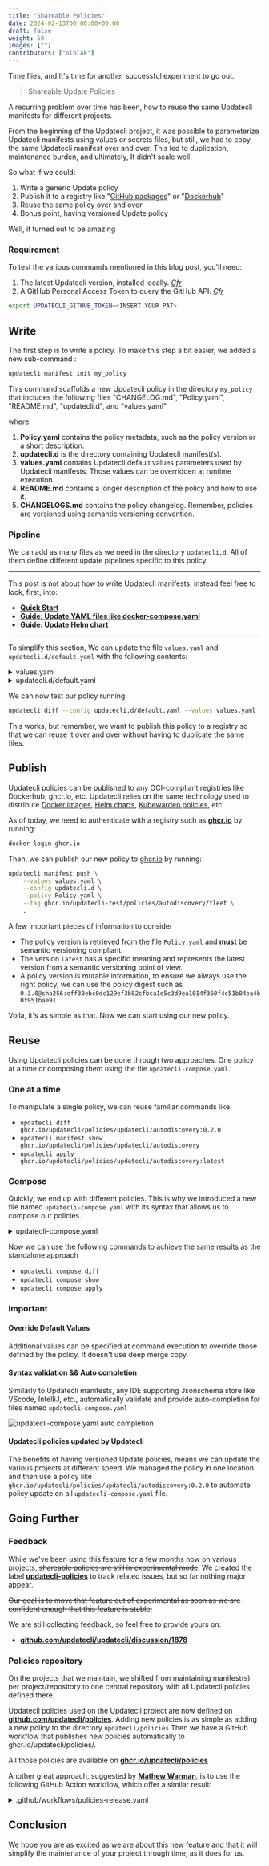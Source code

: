 ```yaml
---
title: "Shareable Policies"
date: 2024-02-13T00:00:00+00:00
draft: false
weight: 50
images: [""]
contributors: ["olblak"]
---
```


Time flies, and It's time for another successful experiment to go out.

> Shareable Update Policies

A recurring problem over time has been, how to reuse the same Updatecli manifests for different projects.

From the beginning of the Updatecli project, it was possible to parameterize Updatecli manifests using values or secrets files, but still, we had to copy the same Updatecli manifest over and over. This led to duplication, maintenance burden, and ultimately, It didn't scale well.

So what if we could:

1. Write a generic Update policy
2. Publish it to a registry like "[GitHub packages](http://ghcr.io/)" or "[Dockerhub](https://hub.docker.com)"
3. Reuse the same policy over and over
4. Bonus point, having versioned Update policy

Well, it turned out to be amazing

### Requirement

To test the various commands mentioned in this blog post, you'll need:

1. The latest Updatecli version, installed locally. *[Cfr](https://www.updatecli.io/docs/prologue/installation/)*
2. A GitHub Personal Access Token to query the GitHub API. *[Cfr](https://docs.github.com/en/authentication/keeping-your-account-and-data-secure/managing-your-personal-access-tokens)*

```bash
export UPDATECLI_GITHUB_TOKEN=<INSERT YOUR PAT>
```

## Write

The first step is to write a policy.
To make this step a bit easier, we added a new sub-command :

```bash
updatecli manifest init my_policy
```

This command scaffolds a new Updatecli policy in the directory `my_policy` that includes the following files "CHANGELOG.md",  "Policy.yaml", "README.md", "updatecli.d", and  "values.yaml"

where:

1. **Policy.yaml** contains the policy metadata, such as the policy version or a short description.
2. **updatecli.d** is the directory containing Updatecli manifest(s).
3. **values.yaml** contains Updatecli  default values parameters used by Updatecli manifests. Those values can be overridden at runtime execution.
4. **README.md** contains a longer description of the policy and how to use it.
5. **CHANGELOGS.md** contains the policy changelog. Remember, policies are versioned using semantic versioning convention.

### Pipeline

We can add as many files as we need in the directory `updatecli.d`. All of them define different update pipelines specific to this policy.

---

This post is not about how to write Updatecli manifests, instead feel free to look, first, into:

* [**Quick Start**](https://www.updatecli.io/docs/prologue/quick-start/)
* [**Guide: Update YAML files like docker-compose.yaml**](https://www.updatecli.io/docs/guides/docker-compose/)
* [**Guide: Update Helm chart**](https://www.updatecli.io/docs/guides/helm-chart/)

---

To simplify this section, We can update the file `values.yaml` and `updatecli.d/default.yaml` with the following contents:

<details><summary>values.yaml</summary>

```yaml
---
# Values.yaml contains settings used from Updatecli manifest.
scm:
  default:
    user: updatecli-bot
    email: updatecli-bot@updatecli.io
    owner: updatecli-test
    repository: fleet-lab
    username: "updatecli-bot"
    branch: main
```

</details>

<details><summary>updatecli.d/default.yaml</summary>

```yaml
---
name: Update Rancher Fleet projects dependencies

## scms defines the source control management system to interact with.
## Default values are coming from the file values.yaml
scms:
  default:
    kind: github
    spec:
      owner: '{{ .scm.default.owner }}'
      repository: '{{ .scm.default.repository }}'
      branch: '{{ .scm.default.branch }}'
      user: '{{ .scm.default.user }}'
      email: '{{ .scm.default.email }}'
      username: '{{ .scm.default.username }}'
      token: '{{ requiredEnv "UPDATECLI_GITHUB_TOKEN" }}'

## actions defines what to do when a target with the same scmid is modified.
actions:
  default:
    kind: "github/pullrequest"
    scmid: "default"
    spec:
      automerge: false
      labels:
        - "dependencies"

## autodiscovery specifies that we want to update whatever we find
## in the context of helm or rancher/fleet dependencies.
autodiscovery:
  groupby: all
  scmid: default
  actionid: default
  crawlers:
    helm:
      enabled: true
    rancher/fleet:
      enabled: true
```

</details>

We can now test our policy running:

```bash
updatecli diff --config updatecli.d/default.yaml --values values.yaml
```

This works, but remember, we want to publish this policy to a registry so that we can reuse it over and over without having to duplicate the same files.

## Publish

Updatecli policies can be published to any OCI-compliant registries like Dockerhub, ghcr.io, etc.
Updatecli relies on the same technology used to distribute [Docker images](https://docs.docker.com/engine/reference/commandline/image_push/), [Helm charts](https://helm.sh/docs/topics/registries/), [Kubewarden policies](https://docs.kubewarden.io/distributing-policies), etc.

As of today, we need to authenticate with a registry such as [**ghcr.io**](https://github.com/features/packages) by running:

```bash
docker login ghcr.io
```

Then, we can publish our new policy to [ghcr.io](https://github.com/features/packages) by running:

```bash
updatecli manifest push \
    --values values.yaml \
    --config updatecli.d \
    --policy Policy.yaml \
    --tag ghcr.io/updatecli-test/policies/autodiscovery/fleet \
    .
```

A few important pieces of information to consider

* The policy version is retrieved from the file `Policy.yaml` and **must** be semantic versioning compliant.
* The version `latest` has a specific meaning and represents the latest version from a semantic versioning point of view.
* A policy version is mutable information, to ensure we always use the right policy, we can use the policy digest such as `0.3.0@sha256:eff30ebc0dc129ef3b82cfbca1e5c3d9ea1014f360f4c51b04ea4b0f951bae91`

Voila, it's as simple as that. Now we can start using our new policy.

## Reuse

Using Updatecli policies can be done through two approaches. One policy at a time or composing them using the file `updatecli-compose.yaml`.

### One at a time

To manipulate a single policy, we can reuse familiar commands like:

* `updatecli diff ghcr.io/updatecli/policies/updatecli/autodiscovery:0.2.0`
* `updatecli manifest show ghcr.io/updatecli/policies/updatecli/autodiscovery`
* `updatecli apply ghcr.io/updatecli/policies/updatecli/autodiscovery:latest`

### Compose

Quickly, we end up with different policies. This is why we introduced a new file named `updatecli-compose.yaml` with its syntax that allows us to compose our policies.

<details><summary>updatecli-compose.yaml</summary>

```yaml
policies:
  - name: Local Updatecli Website Policies
    config:
      - updatecli/updatecli.d/
  - name: Handle Nodejs version in githubaction
    policy: ghcr.io/updatecli/policies/nodejs/githubaction:0.3.0
    values:
      - updatecli/values.d/scm.yaml
      - updatecli/values.d/nodejs.yaml
  - name: Handle Nodejs version in Netlify
    policy: ghcr.io/updatecli/policies/nodejs/netlify:0.3.0@sha256:41c2af6a10da1f4b4b91717ebaa4659332dd3d7107919c494c71f1f618aeaad8
    values:
      - updatecli/values.d/scm.yaml
      - updatecli/values.d/nodejs.yaml
```

</details>

Now we can use the following commands to achieve the same results as the standalone approach

* `updatecli compose diff`
* `updatecli compose show`
* `updatecli compose apply`

### Important

#### Override Default Values

Additional values can be specified at command execution to override those defined by the policy. It doesn't use deep merge copy.

#### Syntax validation && Auto completion

Similarly to Updatecli manifests, any IDE supporting Jsonschema store like VScode, IntelliJ, etc., automatically validate and provide auto-completion for files named `updatecli-compose.yaml`

![updatecli-compose.yaml auto completion](/images/blog/2024/02/update-compose-autocompletion.png)

#### Updatecli policies updated by Updatecli

The benefits of having versioned Update policies, means we can update the various projects at different speed. We managed the policy in one location and then use a policy like `ghcr.io/updatecli/policies/updatecli/autodiscovery:0.2.0` to automate policy update on all `updatecli-compose.yaml` file.

## Going Further

### Feedback

While we've been using this feature for a few months now on various projects, ~~shareable policies are still in experimental mode~~.
We created the label [**updatecli-policies**](https://github.com/updatecli/updatecli/issues?q=is%3Aopen+is%3Aissue+label%3Aupdatecli-policies) to track related issues, but so far nothing major appear.

~~Our goal is to move that feature out of experimental as soon as we are confident enough that this feature is stable.~~

We are still collecting feedback, so feel free to provide yours on:

* [**github.com/updatecli/updatecli/discussion/1878**](https://github.com/orgs/updatecli/discussions/1878)

### Policies repository

On the projects that we maintain, we shifted from maintaining manifest(s) per project/repository to one central repository with all Updatecli policies defined there.

Updatecli policies used on the Updatecli project are now defined on [**github.com/updatecli/policies**](https://github.com/updatecli/policies).
Adding new policies is as simple as adding a new policy to the directory `updatecli/policies`
Then we have a GitHub workflow that publishes new policies automatically to ghcr.io/updatecli/policies/<the policy path>.

All those policies are available on [**ghcr.io/updatecli/policies**](https://github.com/orgs/updatecli/packages?tab=packages&q=policies)

Another great approach, suggested by [**Mathew Warman**](https://github.com/mcwarman), is to use the following GitHub Action workflow, which offer a similar result:

<details><summary>.github/workflows/policies-release.yaml</summary>

```yaml
name: Policy Release

on:
  push:
    branches:
      - main
    paths:
      - "updatecli/policies/**"

defaults:
  run:
    shell: bash

permissions: {}

jobs:
  changed-policies:
    name: Get changed policies
    runs-on: ubuntu-latest
    permissions:
      contents: read
    outputs:
      matrix: ${{ steps.set-matrix.outputs.matrix }}
    steps:
      - name: Checkout
        uses: actions/checkout@v4
        with:
          fetch-depth: 0

      - name: Get changed files
        id: changed-files
        uses: tj-actions/changed-files@v41
        with:
          json: true
          quotepath: false
          files: "updatecli/policies/**/Policy.yaml"
          dir_names: true

      - name: Set changed files as output
        id: set-matrix
        run: |
          matrix="{\"directory\":${{ steps.changed-files.outputs.all_changed_files }}}"
          echo "$matrix" | jq .
          echo "matrix=$matrix" >> "$GITHUB_OUTPUT"

  release:
    name: Release
    runs-on: ubuntu-latest
    permissions:
      contents: write
      packages: write
    needs:
      - changed-policies
    strategy:
      matrix: ${{ fromJSON(needs.changed-policies.outputs.matrix) }}
      fail-fast: false
    steps:
      - name: Checkout
        uses: actions/checkout@v4

      - name: Setup updatecli
        uses: updatecli/updatecli-action@v2

      - name: Log in to the container registry
        uses: docker/login-action@v3
        with:
          registry: ghcr.io
          username: ${{ github.actor }}
          password: ${{ secrets.GITHUB_TOKEN }}

      - name: Set policy details
        id: policy
        env:
          POLICY_DIR: ${{ matrix.directory }}
        run: |
          name=$(realpath --relative-to=./updatecli/policies "${POLICY_DIR}")
          version=$(yq .version "${POLICY_DIR}/Policy.yaml")
          {
            printf "name=$name\n"
            printf "version=$version\n"
            printf "release=$name-$version\n"
          } >>"${GITHUB_OUTPUT}"

      - name: Create github release
        id: github-release
        env:
          GH_TOKEN: ${{ github.token }}
          RELEASE: ${{ steps.policy.outputs.release }}
        run: |
          git tag "${RELEASE}"
          git push origin "${RELEASE}"
          gh release create "${RELEASE}" --verify-tag --latest

      - name: Push updatecli manifest
        working-directory: ${{ matrix.directory }}
        env:
          GITHUB_REPOSITORY_OWNER: ${{ github.repository_owner }}
          GITHUB_REPOSITORY_NAME: ${{ github.event.repository.name }}
          POLICY_NAME: ${{ steps.policy.outputs.name }}
        run: |
          updatecli manifest push \
            --config updatecli.d \
            --policy Policy.yaml \
            --values values.yaml \
            --tag "ghcr.io/${GITHUB_REPOSITORY_OWNER}/${GITHUB_REPOSITORY_NAME}/${POLICY_NAME}" \
            .
```

</details>

## Conclusion

We hope you are as excited as we are about this new feature and that it will simplify the maintenance of your project through time, as it does for us.
